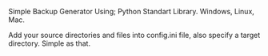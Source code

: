 Simple Backup Generator
Using; Python Standart Library.
Windows, Linux, Mac.

Add your source directories and files into config.ini file, also specify a target directory. Simple as that.
